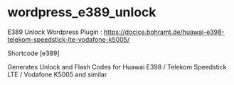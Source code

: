 # wordpress_e389_unlock
E389 Unlock Wordpress Plugin : https://docice.bohramt.de/huawai-e398-telekom-speedstick-lte-vodafone-k5005/  

Shortcode [e389]

Generates Unlock and Flash Codes for Huawai E398 / Telekom Speedstick LTE / Vodafone K5005 and similar
